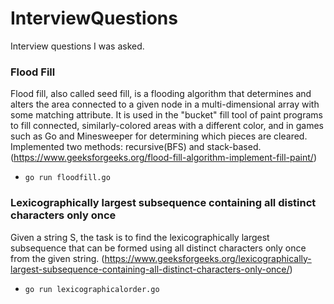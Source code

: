 # InterviewQuestions
Interview questions I was asked.
### Flood Fill
Flood fill, also called seed fill, is a flooding algorithm that determines and alters the area connected to a given node in a multi-dimensional array 
with some matching attribute. It is used in the "bucket" fill tool of paint programs to fill connected, similarly-colored areas with a different color, 
and in games such as Go and Minesweeper for determining which pieces are cleared. Implemented two methods: recursive(BFS) and stack-based.
(https://www.geeksforgeeks.org/flood-fill-algorithm-implement-fill-paint/)
- `go run floodfill.go`

### Lexicographically largest subsequence containing all distinct characters only once
Given a string S, the task is to find the lexicographically largest subsequence that can be formed using all distinct characters only once from the given string.
(https://www.geeksforgeeks.org/lexicographically-largest-subsequence-containing-all-distinct-characters-only-once/)
- `go run lexicographicalorder.go`
